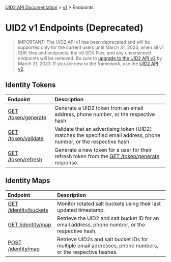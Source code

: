 [UID2 API Documentation](../../README.md) > [v1](../README.md) > Endpoints

# UID2 v1 Endpoints (Deprecated)

>IMPORTANT: The UID2 API v1 has been deprecated and will be supported only for the current users until March 31, 2023, when all v1 SDK files and endpoints, the v0 SDK files, and any unversioned endpoints will be removed. Be sure to [upgrade to the UID2 API v2](../../v2/upgrades/upgrade-guide.md) by March 31, 2023. If you are new to the framework, use the [UID2 API v2](../../v2/README.md).

## Identity Tokens

| Endpoint | Description |
| :--- | :--- |
| [GET /token/generate](./get-token-generate.md) | Generate a UID2 token from an email address, phone number, or the respective hash. |
| [GET /token/validate](./get-token-validate.md) | Validate that an advertising token (UID2) matches the specified email address, phone number, or the respective hash. |
| [GET /token/refresh](./get-token-refresh.md) | Generate a new token for a user for their refresh token from the [GET /token/generate](./get-token-generate.md) response. |

## Identity Maps

| Endpoint | Description |
| :--- | :--- |
| [GET /identity/buckets](./get-identity-buckets.md) | Monitor rotated salt buckets using their last updated timestamp. |
| [GET /identity/map](./get-identity-map.md) | Retrieve the UID2 and salt bucket ID for an email address, phone number, or the respective hash. |
| [POST /identity/map](./post-identity-map.md) | Retrieve UID2s and salt bucket IDs for multiple email addresses, phone numbers, or the respective hashes.  |

